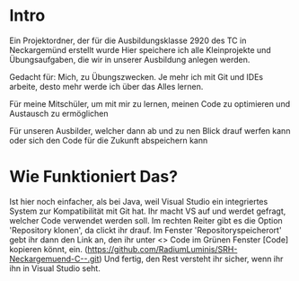# Intro
Ein Projektordner, der für die Ausbildungsklasse 2920 des TC in Neckargemünd erstellt wurde
Hier speichere ich alle Kleinprojekte und Übungsaufgaben, die wir in unserer Ausbildung anlegen werden.

Gedacht für:
Mich, zu Übungszwecken. Je mehr ich mit Git und IDEs arbeite, desto mehr werde ich über das Alles lernen.

Für meine Mitschüler, um mit mir zu lernen, meinen Code zu optimieren und Austausch zu ermöglichen

Für unseren Ausbilder, welcher dann ab und zu nen Blick drauf werfen kann oder sich den Code für die Zukunft abspeichern kann


# Wie Funktioniert Das?

Ist hier noch einfacher, als bei Java, weil Visual Studio ein integriertes System zur Kompatibilität mit Git hat. Ihr macht VS auf und werdet gefragt, welcher Code verwendet werden soll. Im rechten Reiter gibt es die Option 'Repository klonen', da clickt ihr drauf. Im Fenster 'Repositoryspeicherort' gebt ihr dann den Link an, den ihr unter <> Code im Grünen Fenster [Code] kopieren könnt, ein. (https://github.com/RadiumLuminis/SRH-Neckargemuend-C--.git) Und fertig, den Rest versteht ihr sicher, wenn ihr ihn in Visual Studio seht.
